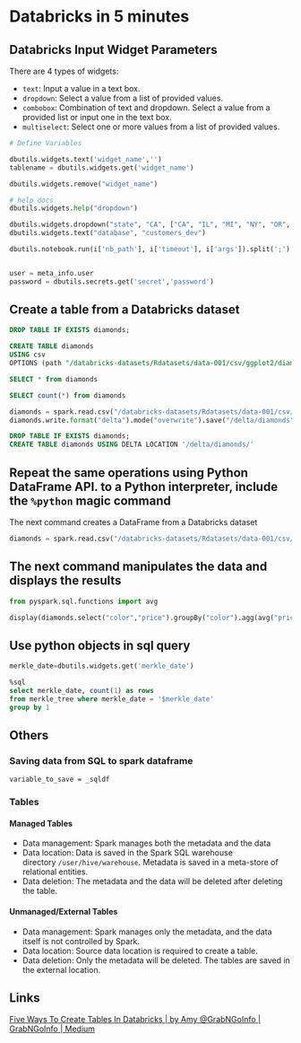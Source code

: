 # Databricks in 5 minutes

## Databricks Input Widget Parameters

There are 4 types of widgets:

- `text`: Input a value in a text box.
- `dropdown`: Select a value from a list of provided values.
- `combobox`: Combination of text and dropdown. Select a value from a provided list or input one in the text box.
- `multiselect`: Select one or more values from a list of provided values.

```python
# Define Variables

dbutils.widgets.text('widget_name','')
tablename = dbutils.widgets.get('widget_name')

dbutils.widgets.remove("widget_name")

# help docs
dbutils.widgets.help("dropdown")

dbutils.widgets.dropdown("state", "CA", ["CA", "IL", "MI", "NY", "OR", "VA"])
dbutils.widgets.text("database", "customers_dev")

dbutils.notebook.run(i['nb_path'], i['timeout'], i['args']).split(';')


user = meta_info.user
password = dbutils.secrets.get('secret','password')
```

## Create a table from a Databricks dataset

```sql
DROP TABLE IF EXISTS diamonds;

CREATE TABLE diamonds
USING csv
OPTIONS (path "/databricks-datasets/Rdatasets/data-001/csv/ggplot2/diamonds.csv", header "true")

SELECT * from diamonds

SELECT count(*) from diamonds
```

```python
diamonds = spark.read.csv("/databricks-datasets/Rdatasets/data-001/csv/ggplot2/diamonds.csv", header="true", inferSchema="true")
diamonds.write.format("delta").mode("overwrite").save("/delta/diamonds")
```

```sql
DROP TABLE IF EXISTS diamonds;
CREATE TABLE diamonds USING DELTA LOCATION '/delta/diamonds/'
```

## Repeat the same operations using Python DataFrame API. to a Python interpreter, include the `%python` magic command

The next command creates a DataFrame from a Databricks dataset

```python
diamonds = spark.read.csv("/databricks-datasets/Rdatasets/data-001/csv/ggplot2/diamonds.csv", header="true", inferSchema="true")
```

## The next command manipulates the data and displays the results

```python
from pyspark.sql.functions import avg

display(diamonds.select("color","price").groupBy("color").agg(avg("price")).sort("color"))
```

## Use python objects in sql query

```python
merkle_date=dbutils.widgets.get('merkle_date')
```

```sql
%sql
select merkle_date, count(1) as rows
from merkle_tree where merkle_date = '$merkle_date'
group by 1
```

## Others

### Saving data from SQL to spark dataframe

`variable_to_save = _sqldf`

### Tables

#### Managed Tables

- Data management: Spark manages both the metadata and the data
- Data location: Data is saved in the Spark SQL warehouse directory `/user/hive/warehouse`. Metadata is saved in a meta-store of relational entities.
- Data deletion: The metadata and the data will be deleted after deleting the table.

#### Unmanaged/External Tables

- Data management: Spark manages only the metadata, and the data itself is not controlled by Spark.
- Data location: Source data location is required to create a table.
- Data deletion: Only the metadata will be deleted. The tables are saved in the external location.

## Links

[Five Ways To Create Tables In Databricks | by Amy @GrabNGoInfo | GrabNGoInfo | Medium](https://medium.com/grabngoinfo/five-ways-to-create-tables-in-databricks-cd3847cfc3aa)
